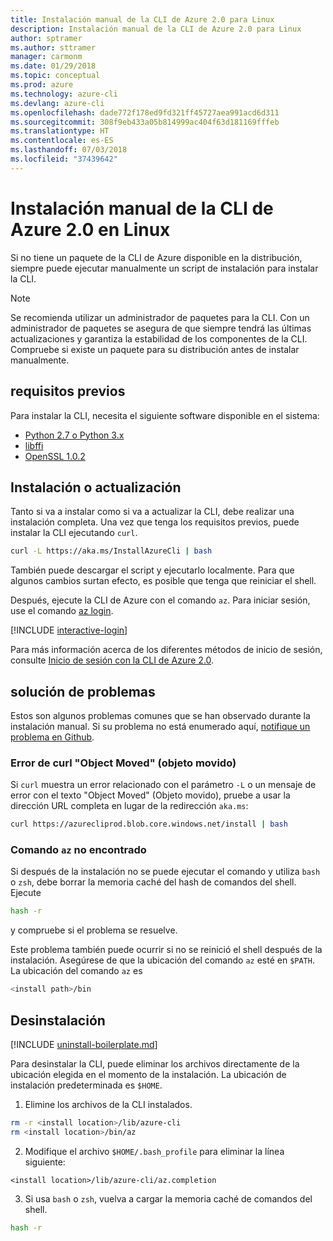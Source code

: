 ```yaml
---
title: Instalación manual de la CLI de Azure 2.0 para Linux
description: Instalación manual de la CLI de Azure 2.0 para Linux
author: sptramer
ms.author: sttramer
manager: carmonm
ms.date: 01/29/2018
ms.topic: conceptual
ms.prod: azure
ms.technology: azure-cli
ms.devlang: azure-cli
ms.openlocfilehash: dade772f178ed9fd321ff45727aea991acd6d311
ms.sourcegitcommit: 308f9eb433a05b814999ac404f63d181169fffeb
ms.translationtype: HT
ms.contentlocale: es-ES
ms.lasthandoff: 07/03/2018
ms.locfileid: "37439642"
---
```

# <a name="install-azure-cli-20-on-linux-manually"></a>Instalación manual de la CLI de Azure 2.0 en Linux

Si no tiene un paquete de la CLI de Azure disponible en la distribución, siempre puede ejecutar manualmente un script de instalación para instalar la CLI.

> [!NOTE]
> Se recomienda utilizar un administrador de paquetes para la CLI. Con un administrador de paquetes se asegura de que siempre tendrá las últimas actualizaciones y garantiza la estabilidad de los componentes de la CLI. Compruebe si existe un paquete para su distribución antes de instalar manualmente.

## <a name="prerequisites"></a>requisitos previos

Para instalar la CLI, necesita el siguiente software disponible en el sistema:

* [Python 2.7 o Python 3.x](https://www.python.org/downloads/)
* [libffi](https://sourceware.org/libffi/)
* [OpenSSL 1.0.2](https://www.openssl.org/source/)

## <a name="install-or-update"></a>Instalación o actualización

Tanto si va a instalar como si va a actualizar la CLI, debe realizar una instalación completa. Una vez que tenga los requisitos previos, puede instalar la CLI ejecutando `curl`.

```bash
curl -L https://aka.ms/InstallAzureCli | bash
```

También puede descargar el script y ejecutarlo localmente. Para que algunos cambios surtan efecto, es posible que tenga que reiniciar el shell. 

Después, ejecute la CLI de Azure con el comando `az`. Para iniciar sesión, use el comando [az login](/cli/azure/reference-index#az-login).

[!INCLUDE [interactive-login](includes/interactive-login.md)]

Para más información acerca de los diferentes métodos de inicio de sesión, consulte [Inicio de sesión con la CLI de Azure 2.0](authenticate-azure-cli.md).

## <a name="troubleshooting"></a>solución de problemas

Estos son algunos problemas comunes que se han observado durante la instalación manual. Si su problema no está enumerado aquí, [notifique un problema en Github](https://github.com/Azure/azure-cli/issues).
### <a name="curl-object-moved-error"></a>Error de curl "Object Moved" (objeto movido)

Si `curl` muestra un error relacionado con el parámetro `-L` o un mensaje de error con el texto "Object Moved" (Objeto movido), pruebe a usar la dirección URL completa en lugar de la redirección `aka.ms`:

```bash
curl https://azurecliprod.blob.core.windows.net/install | bash
```

### <a name="az-command-not-found"></a>Comando `az` no encontrado

Si después de la instalación no se puede ejecutar el comando y utiliza `bash` o `zsh`, debe borrar la memoria caché del hash de comandos del shell. Ejecute

```bash
hash -r
```

y compruebe si el problema se resuelve.

Este problema también puede ocurrir si no se reinició el shell después de la instalación. Asegúrese de que la ubicación del comando `az` esté en `$PATH`. La ubicación del comando `az` es

```bash
<install path>/bin
```

## <a name="uninstall"></a>Desinstalación

[!INCLUDE [uninstall-boilerplate.md](includes/uninstall-boilerplate.md)]

Para desinstalar la CLI, puede eliminar los archivos directamente de la ubicación elegida en el momento de la instalación. La ubicación de instalación predeterminada es `$HOME`.

1. Elimine los archivos de la CLI instalados.

  ```bash
  rm -r <install location>/lib/azure-cli
  rm <install location>/bin/az
  ```
2. Modifique el archivo `$HOME/.bash_profile` para eliminar la línea siguiente:

  ```text
  <install location>/lib/azure-cli/az.completion
  ```

3. Si usa `bash` o `zsh`, vuelva a cargar la memoria caché de comandos del shell.

  ```bash
  hash -r
  ```
